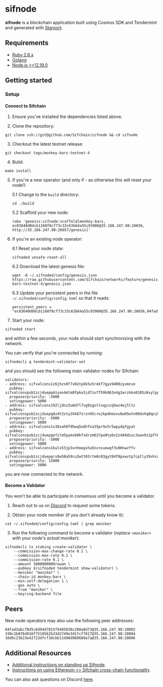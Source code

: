 # sifnode

**sifnode** is a blockchain application built using Cosmos SDK and Tendermint and generated with [Starport](https://github.com/tendermint/starport).

## Requirements

- [Ruby 2.6.x](https://www.ruby-lang.org/en/documentation/installation)
- [Golang](https://golang.org/doc/install)
- [Node.js >=12.19.0](https://nodejs.org/en/)

## Getting started

### Setup

#### Connect to Sifchain

1. Ensure you've installed the dependencies listed above.

2. Clone the repository:

```
git clone ssh://git@github.com/Sifchain/sifnode && cd sifnode
```

3. Checkout the latest testnet release:

```
git checkout tags/monkey-bars-testnet-4
```

4. Build:

```
make install
```

5. If you're a new operator (and only if - as otherwise this will reset your node!): 

    5.1 Change to the `build` directory:

    ```
    cd ./build
    ```

    5.2 Scaffold your new node:
    
    ```
    rake 'genesis:sifnode:scaffold[monkey-bars, ec03640d0dcb1160f8cf73c33c63b64a55c93906@35.166.247.98:26656, http://35.166.247.98:26657/genesis]'
    ```

6. If you're an existing node operator:

    6.1 Reset your node state:
    
    ```
    sifnoded unsafe-reset-all
    ```

    6.2 Download the latest genesis file:

    ```
    wget -O ~/.sifnoded/config/genesis.json https://raw.githubusercontent.com/Sifchain/networks/feature/genesis/testnet/monkey-bars-testnet-4/genesis.json
    ```
   
    6.3 Update your persistent peers in the file `~/.sifnoded/config/config.toml` so that it reads: 

    ```
    persistent_peers = "ec03640d0dcb1160f8cf73c33c63b64a55c93906@35.166.247.98:26656,04fad3abcf8d5c6d94d7815f9485830c280a8d73@35.166.247.98:28002,330c1b876d916f7518562b33d2749e3d1fcf7817@35.166.247.98:28004,16d9c23623e42723dfcf3dcbb11d98d989689a7a@35.166.247.98:28006"
    ```

7. Start your node:

```
sifnoded start
```

and within a few seconds, your node should start synchronizing with the network.

You can verify that you're connected by running:

```
sifnodecli q tendermint-validator-set
```

and you should see the following main validator nodes for Sifchain:

```
validators:
- address: sifvalcons1z6jhzs0f7v02ny6k5x5rekf7gyx9400zyxmzve
  pubkey: sifvalconspub1zcjduepq4zyan4mlm8fpku5jd7zu7f59k863x4g2wrzkku0285z6xylppk6q6nkzrk
  proposerpriority: -5000
  votingpower: 5000
- address: sifvalcons192ljdnz3u6d7l7vg9zgstlnqyczqhwz4wj5ltz
  pubkey: sifvalconspub1zcjduepq8zdt2xty2kk87zrzn95crwjkpmhmzxu6w05wtn08dxhq0qnj090sxg634l
  proposerpriority: -5000
  votingpower: 5000
- address: sifvalcons1v38zwh0f9hwq5x6hfna35pr9x5r5wpydqfgyat
  pubkey: sifvalconspub1zcjduepqefzlm5pymv84kfxdrzm627pw9ty6v2zd49dzuc3aan9z2pftk4rqckj2gz
  proposerpriority: -5000
  votingpower: 5000
- address: sifvalcons1kulx53jp3vnhmagsha5ncnsuewqf3s00nwzffv
  pubkey: sifvalconspub1zcjduepqrs8w58a59cu3wtt03rtm0c03gyt84f8pxwvtp7cptly39vhcdyxsyqmf62
  proposerpriority: 15000
  votingpower: 5000
```

you are now connected to the network.

#### Become a Validator

You won't be able to participate in consensus until you become a validator.

1. Reach out to us on [Discord](https://discord.gg/3gQsRvjsRx) to request some tokens.

2. Obtain your node moniker (if you don't already know it):

```
cat ~/.sifnoded/config/config.toml | grep moniker
```

3. Run the following command to become a validator (*replace `<moniker>` with your node's actual moniker*): 

```
sifnodecli tx staking create-validator \
    --commission-max-change-rate 0.1 \
    --commission-max-rate 0.1 \
    --commission-rate 0.1 \
    --amount 1000000000rowan \
    --pubkey $(sifnoded tendermint show-validator) \
    --moniker "moniker" \
    --chain-id monkey-bars \
    --min-self-delegation 1 \
    --gas auto \
    --from "moniker" \
    --keyring-backend file
```

## Peers

New node operators may also use the following peer addresses:

```
04fad3abcf8d5c6d94d7815f9485830c280a8d73@35.166.247.98:28002
330c1b876d916f7518562b33d2749e3d1fcf7817@35.166.247.98:28004
16d9c23623e42723dfcf3dcbb11d98d989689a7a@35.166.247.98:28006
```

## Additional Resources

- [Additional instructions on standing up Sifnode](https://www.youtube.com/watch?v=1kjdjCEcYak&feature=youtu.be&ab_channel=utx0_).
- [Instructions on using Ethereum <> Sifchain cross-chain functionality](https://youtu.be/r81NQLxMers).

You can also ask questions on Discord [here](https://discord.com/invite/zZTYnNG).
